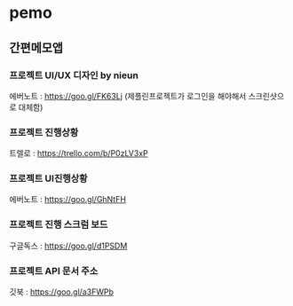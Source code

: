 # pemo
## 간편메모앱

### 프로젝트 UI/UX 디자인 by nieun
에버노트  :  https://goo.gl/FK63Lj
(제플린프로젝트가 로그인을 해야해서 스크린샷으로 대체함)

### 프로젝트 진행상황
트렐로   :   https://trello.com/b/P0zLV3xP

### 프로젝트 UI진행상황
에버노트   :   https://goo.gl/GhNtFH

### 프로젝트 진행 스크럼 보드
구글독스   :   https://goo.gl/d1PSDM

### 프로젝트 API 문서 주소
깃북   :   https://goo.gl/a3FWPb

